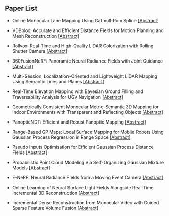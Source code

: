 ## Paper List

- Online Monocular Lane Mapping Using Catmull-Rom Spline
[[Abstract]](https://events.infovaya.com/presentation?id=108557)

- VDBblox: Accurate and Efficient Distance Fields for Motion Planning and Mesh Reconstruction
[[Abstract]](https://events.infovaya.com/presentation?id=108560)

- Rollvox: Real-Time and High-Quality LiDAR Colorization with Rolling Shutter Camera
[[Abstract]](https://events.infovaya.com/presentation?id=108563)

- 360FusionNeRF: Panoramic Neural Radiance Fields with Joint Guidance
[[Abstract]](https://events.infovaya.com/presentation?id=108566)

- Multi-Session, Localization-Oriented and Lightweight LiDAR Mapping Using Semantic Lines and Planes
[[Abstract]](https://events.infovaya.com/presentation?id=108569)

- Real-Time Elevation Mapping with Bayesian Ground Filling and Traversability Analysis for UGV Navigation
[[Abstract]](https://events.infovaya.com/presentation?id=108572)

- Geometrically Consistent Monocular Metric-Semantic 3D Mapping for Indoor Environments with Transparent and Reflecting Objects
[[Abstract]](https://events.infovaya.com/presentation?id=108575)

- PanopticNDT: Efficient and Robust Panoptic Mapping
[[Abstract]](https://events.infovaya.com/presentation?id=108578)

- Range-Based GP Maps: Local Surface Mapping for Mobile Robots Using Gaussian Process Regression in Range Space
[[Abstract]](https://events.infovaya.com/presentation?id=108581)

- Pseudo Inputs Optimisation for Efficient Gaussian Process Distance Fields
[[Abstract]](https://events.infovaya.com/presentation?id=108584)

- Probabilistic Point Cloud Modeling Via Self-Organizing Gaussian Mixture Models
[[Abstract]](https://events.infovaya.com/presentation?id=108587)

- E-NeRF: Neural Radiance Fields from a Moving Event Camera
[[Abstract]](https://events.infovaya.com/presentation?id=108590)

- Online Learning of Neural Surface Light Fields Alongside Real-Time Incremental 3D Reconstruction
[[Abstract]](https://events.infovaya.com/presentation?id=108593)

- Incremental Dense Reconstruction from Monocular Video with Guided Sparse Feature Volume Fusion
[[Abstract]](https://events.infovaya.com/presentation?id=108596)

